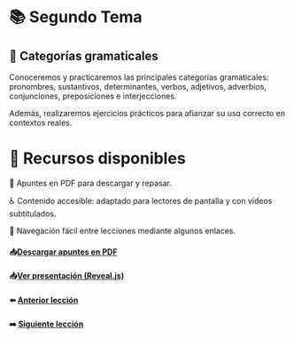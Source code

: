 # 📚 Segundo Tema

## 🧩 Categorías gramaticales  
Conoceremos y practicaremos las principales categorías gramaticales:  
pronombres, sustantivos, determinantes, verbos, adjetivos, adverbios,  
conjunciones, preposiciones e interjecciones.  

Además, realizaremos ejercicios prácticos para afianzar su uso correcto en contextos reales.

# 🧰 Recursos disponibles  
📄 Apuntes en PDF para descargar y repasar.  

♿ Contenido accesible: adaptado para lectores de pantalla y con vídeos subtitulados.  

📌 Navegación fácil entre lecciones mediante algunos enlaces.

 
#### 📥<a href="/02-Casos-Gramaticales/dist/Casos-Gramaticales.pdf" target="_blank">Descargar apuntes en PDF</a>

#### 📥<a href="/02-Casos-Gramaticales/dist/index.html" target="_blank">Ver presentación (Reveal.js)</a>

#### ⬅️ [Anterior lección](../01-Lecciones/README.md)
#### ➡️ [Siguiente lección](../03-Guia%20de%20viaje/README.md)

